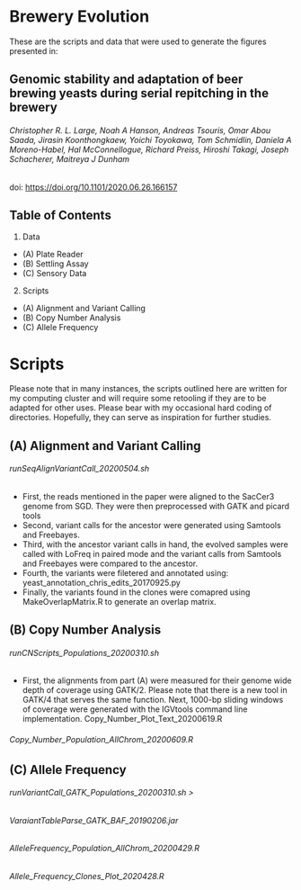 # Brewery Evolution

These are the scripts and data that were used to generate the figures presented in:

## Genomic stability and adaptation of beer brewing yeasts during serial repitching in the brewery
###### Christopher R. L. Large, Noah A Hanson, Andreas Tsouris, Omar Abou Saada, Jirasin Koonthongkaew, Yoichi Toyokawa, Tom Schmidlin, Daniela A Moreno-Habel, Hal McConnellogue, Richard Preiss, Hiroshi Takagi, Joseph Schacherer, Maitreya J Dunham

doi: https://doi.org/10.1101/2020.06.26.166157

## Table of Contents
1. Data
- (A) Plate Reader
- (B) Settling Assay
- (C) Sensory Data
2. Scripts
- (A) Alignment and Variant Calling
- (B) Copy Number Analysis
- (C) Allele Frequency


# Scripts
Please note that in many instances, the scripts outlined here are written for my computing cluster and will require some retooling if they are to be adapted for other uses. Please bear with my occasional hard coding of directories. Hopefully, they can serve as inspiration for further studies. 

## (A) Alignment and Variant Calling
###### runSeqAlignVariantCall_20200504.sh
- First, the reads mentioned in the paper were aligned to the SacCer3 genome from SGD. They were then preprocessed with GATK and picard tools
- Second, variant calls for the ancestor were generated using Samtools and Freebayes.
- Third, with the ancestor variant calls in hand, the evolved samples were called with LoFreq in paired mode and the variant calls from Samtools and Freebayes were compared to the ancestor.
- Fourth, the variants were filetered and annotated using: yeast_annotation_chris_edits_20170925.py
- Finally, the variants found in the clones were comapred using MakeOverlapMatrix.R to generate an overlap matrix.

## (B) Copy Number Analysis
######  runCNScripts_Populations_20200310.sh
- First, the alignments from part (A) were measured for their genome wide depth of coverage using GATK/2. Please note that there is a new tool in GATK/4 that serves the same function. Next, 1000-bp sliding windows of coverage were generated with the IGVtools command line implementation. 
Copy_Number_Plot_Text_20200619.R
######  Copy_Number_Population_AllChrom_20200609.R


## (C) Allele Frequency
######  runVariantCall_GATK_Populations_20200310.sh >
######  VaraiantTableParse_GATK_BAF_20190206.jar
######  AlleleFrequency_Population_AllChrom_20200429.R
######  Allele_Frequency_Clones_Plot_2020428.R




